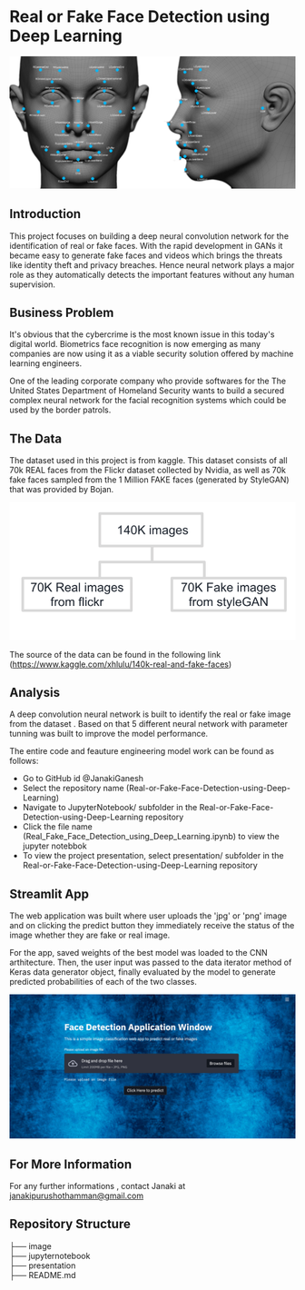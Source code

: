 # Real or Fake Face Detection using Deep Learning
![image info](image/face-detection-recognition.png
)

## Introduction

This project focuses on building a deep neural convolution network for the identification of real or fake faces. With the rapid development in GANs it became easy to generate fake faces and videos which brings the threats like identity theft and privacy breaches. Hence neural network plays a major role as they automatically detects the important features without any human supervision.

## Business Problem

It's obvious that the cybercrime is the most known issue in this today's digital world. Biometrics face recognition is now emerging as many companies are now using it as a viable security solution offered by machine learning engineers.

One of the leading corporate company who provide softwares for the The United States Department of Homeland Security wants to build a secured complex neural network for the facial recognition systems which could be used by the border patrols.

## The Data


The dataset used in this project is from kaggle. This dataset consists of all 70k REAL faces from the Flickr dataset collected by Nvidia, as well as 70k fake faces sampled from the 1 Million FAKE faces (generated by StyleGAN) that was provided by Bojan.

![image info](image/Screen3.png)

The source of the data can be found in the following link (https://www.kaggle.com/xhlulu/140k-real-and-fake-faces)

## Analysis

A deep convolution neural network is built to identify the real or fake image from the dataset . Based on that 5 different neural network with  parameter tunning was built to improve the model performance.

The entire code and feauture engineering model work can be found as follows:

* Go to GitHub id @JanakiGanesh
* Select the repository name (Real-or-Fake-Face-Detection-using-Deep-Learning)
* Navigate to JupyterNotebook/ subfolder in the Real-or-Fake-Face-Detection-using-Deep-Learning repository
* Click the file name (Real_Fake_Face_Detection_using_Deep_Learning.ipynb) to view the jupyter notebbok
* To view the project presentation, select presentation/ subfolder in the Real-or-Fake-Face-Detection-using-Deep-Learning repository

## Streamlit App
 The web application was built where user uploads the 'jpg' or 'png' image and on clicking the predict button they immediately receive the status of the image whether they are fake or real image.

 For the app, saved weights of the best model was loaded to the CNN arthitecture. Then, the user input was passed to the data iterator method of Keras data generator object, finally evaluated by the model to generate predicted probabilities of each of the two classes.

 ![image info](image/Screen1.png)




## For More Information

For any further informations , contact Janaki at janakipurushothamman@gmail.com

## Repository Structure

├── image                   
├── jupyternotebook                  
├── presentation                  
├── README.md

